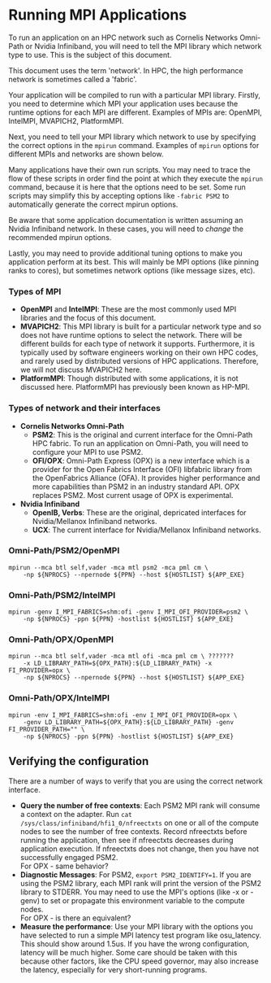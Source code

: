 # Running MPI Applications

To run an application on an HPC network such as Cornelis Networks Omni-Path or Nvidia Infiniband, you will need to tell the MPI library which network type to use.
This is the subject of this document.

This document uses the term 'network'. In HPC, the high performance network is sometimes called a 'fabric'.

Your application will be compiled to run with a particular MPI library.
Firstly, you need to determine which MPI your application uses because the runtime options for each MPI are different.
Examples of MPIs are: OpenMPI, IntelMPI, MVAPICH2, PlatformMPI.

Next, you need to tell your MPI library which network to use by specifying the correct options in the ```mpirun``` command.
Examples of ```mpirun``` options for different MPIs and networks are shown below.

Many applications have their own run scripts. You may need to trace the flow of these scripts in order find the point at which
they execute the ```mpirun``` command, because it is here that the options need to be set.
Some run scripts may simplify this by accepting options like ```-fabric PSM2``` to automatically generate the correct mpirun options.

Be aware that some application documentation is written assuming an Nvidia Infiniband network. In these cases, you will need to *change* the recommended mpirun options.

Lastly, you may need to provide additional tuning options to make you application perform at its best.
This will mainly be MPI options (like pinning ranks to cores), but sometimes network options (like message sizes, etc).


### Types of MPI
- <b>OpenMPI</b> and <b>IntelMPI</b>: These are the most commonly used MPI libraries and the focus of this document.
- <b>MVAPICH2</b>: This MPI library is built for a particular network type and so does not have runtime options to select the network.
There will be different builds for each type of network it supports.
Furthermore, it is typically used by software engineers working on their own HPC codes, and rarely used by distributed versions of HPC applications.
Therefore, we will not discuss MVAPICH2 here.
- <b>PlatformMPI</b>: Though distributed with some applications, it is not discussed here. PlatformMPI has previously been known as HP-MPI.
### Types of network and their interfaces
- <b>Cornelis Networks Omni-Path</b>
  - <b>PSM2</b>: This is the original and current interface for the Omni-Path HPC fabric. To run an application on Omni-Path, you will need to configure your MPI to use PSM2.
  - <b>OFI/OPX</b>: Omni-Path Express (OPX) is a new interface which is a provider for the Open Fabrics Interface (OFI) libfabric library
  from the OpenFabrics Alliance (OFA). It provides higher performance and more capabilities than PSM2 in an industry standard API.
  OPX replaces PSM2. Most current usage of OPX is experimental.
- <b>Nvidia Infiniband</b>
  - <b>OpenIB, Verbs</b>: These are the original, depricated interfaces for Nvidia/Mellanox Infiniband networks.
  - <b>UCX</b>: The current interface for Nvidia/Mellanox Infiniband networks.

### Omni-Path/PSM2/OpenMPI
```
mpirun --mca btl self,vader -mca mtl psm2 -mca pml cm \
    -np ${NPROCS} --npernode ${PPN} --host ${HOSTLIST} ${APP_EXE}
```
### Omni-Path/PSM2/IntelMPI
```
mpirun -genv I_MPI_FABRICS=shm:ofi -genv I_MPI_OFI_PROVIDER=psm2 \
    -np ${NPROCS} -ppn ${PPN} -hostlist ${HOSTLIST} ${APP_EXE}
```
		
### Omni-Path/OPX/OpenMPI
```
mpirun --mca btl self,vader -mca mtl ofi -mca pml cm \ ???????
    -x LD_LIBRARY_PATH=${OPX_PATH}:${LD_LIBRARY_PATH} -x FI_PROVIDER=opx \
    -np ${NPROCS} --npernode ${PPN} --host ${HOSTLIST} ${APP_EXE}
```
### Omni-Path/OPX/IntelMPI
```
mpirun -env I_MPI_FABRICS=shm:ofi -env I_MPI_OFI_PROVIDER=opx \
    -genv LD_LIBRARY_PATH=${OPX_PATH}:${LD_LIBRARY_PATH} -genv FI_PROVIDER_PATH="" \
    -np ${NPROCS} -ppn ${PPN} -hostlist ${HOSTLIST} ${APP_EXE}
```

## Verifying the configuration
There are a number of ways to verify that you are using the correct network interface.
- <b>Query the number of free contexts</b>:
  Each PSM2 MPI rank will consume a context on the adapter.
  Run ```cat /sys/class/infiniband/hfi1_0/nfreectxts``` on one or all of the compute nodes to see the number of free contexts.
  Record nfreectxts before running the application, then see if nfreectxts decreases during application execution.
  If nfreectxts does not change, then you have not successfully engaged PSM2.<br>
  For OPX - same behavior?
- <b>Diagnostic Messages</b>:
  For PSM2, ```export PSM2_IDENTIFY=1```. If you are using the PSM2 library, each MPI rank will print the version of the PSM2 library to STDERR.
  You may need to use the MPI's options (like -x or -genv) to set or propagate this environment variable to the compute nodes.<br>
  For OPX - is there an equivalent?
- <b>Measure the performance</b>:
  Use your MPI library with the options you have selected to run a simple MPI latency test program like osu_latency.
  This should show around 1.5us. If you have the wrong configuration, latency will be much higher.
  Some care should be taken with this because other factors, like the CPU speed governor, may also increase the latency, especially for very short-running programs. 
      
